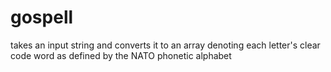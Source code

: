 # gospell
takes an input string and converts it to an array denoting each letter's clear code word as defined by the NATO phonetic alphabet
